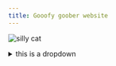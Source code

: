 ```yaml
---
title: Gooofy goober website 
---
```


![silly cat](https://user-images.githubusercontent.com/116044305/235366049-f0a1b90f-7df1-425c-8eeb-e3badc1998f8.png)


<details>
      <summary>this is a dropdown</summary>
      <br>
      this is stuff in the dropdown 
    </details>
